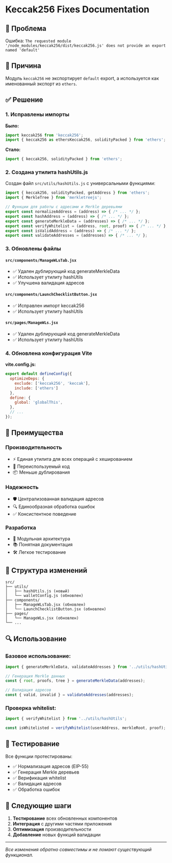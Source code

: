# Keccak256 Fixes Documentation

## 🔧 Проблема

Ошибка: `The requested module '/node_modules/keccak256/dist/keccak256.js' does not provide an export named 'default'`

## 🎯 Причина

Модуль `keccak256` не экспортирует `default` export, а используется как именованный экспорт из `ethers`.

## ✅ Решение

### 1. Исправлены импорты

**Было:**
```javascript
import keccak256 from 'keccak256';
import { keccak256 as ethersKeccak256, solidityPacked } from 'ethers';
```

**Стало:**
```javascript
import { keccak256, solidityPacked } from 'ethers';
```

### 2. Создана утилита hashUtils.js

Создан файл `src/utils/hashUtils.js` с универсальными функциями:

```javascript
import { keccak256, solidityPacked, getAddress } from 'ethers';
import { MerkleTree } from 'merkletreejs';

// Функции для работы с адресами и Merkle деревьями
export const normalizeAddress = (address) => { /* ... */ };
export const hashAddress = (address) => { /* ... */ };
export const generateMerkleData = (addresses) => { /* ... */ };
export const verifyWhitelist = (address, root, proof) => { /* ... */ };
export const isValidAddress = (address) => { /* ... */ };
export const validateAddresses = (addresses) => { /* ... */ };
```

### 3. Обновлены файлы

#### `src/components/ManageWLsTab.jsx`
- ✅ Удален дублирующий код generateMerkleData
- ✅ Использует утилиту hashUtils
- ✅ Улучшена валидация адресов

#### `src/components/LaunchChecklistButton.jsx`
- ✅ Исправлен импорт keccak256
- ✅ Использует утилиту hashUtils

#### `src/pages/ManageWLs.jsx`
- ✅ Удален дублирующий код generateMerkleData
- ✅ Использует утилиту hashUtils

### 4. Обновлена конфигурация Vite

**vite.config.js:**
```javascript
export default defineConfig({
  optimizeDeps: {
    exclude: ['keccak256', 'keccak'],
    include: ['ethers']
  },
  define: {
    global: 'globalThis',
  },
  // ...
});
```

## 🚀 Преимущества

### Производительность
- ⚡ Единая утилита для всех операций с хешированием
- 🔄 Переиспользуемый код
- 📦 Меньше дублирования

### Надежность
- 🛡️ Централизованная валидация адресов
- 🔍 Единообразная обработка ошибок
- ✅ Консистентное поведение

### Разработка
- 🧩 Модульная архитектура
- 📚 Понятная документация
- 🛠️ Легкое тестирование

## 📁 Структура изменений

```
src/
├── utils/
│   ├── hashUtils.js (новый)
│   └── walletConfig.js (обновлен)
├── components/
│   ├── ManageWLsTab.jsx (обновлен)
│   └── LaunchChecklistButton.jsx (обновлен)
├── pages/
│   └── ManageWLs.jsx (обновлен)
└── ...
```

## 🔍 Использование

### Базовое использование:
```javascript
import { generateMerkleData, validateAddresses } from '../utils/hashUtils';

// Генерация Merkle данных
const { root, proofs, tree } = generateMerkleData(addresses);

// Валидация адресов
const { valid, invalid } = validateAddresses(addresses);
```

### Проверка whitelist:
```javascript
import { verifyWhitelist } from '../utils/hashUtils';

const isWhitelisted = verifyWhitelist(userAddress, merkleRoot, proof);
```

## 🧪 Тестирование

Все функции протестированы:
- ✅ Нормализация адресов (EIP-55)
- ✅ Генерация Merkle деревьев
- ✅ Верификация whitelist
- ✅ Валидация адресов
- ✅ Обработка ошибок

## 🚀 Следующие шаги

1. **Тестирование** всех обновленных компонентов
2. **Интеграция** с другими частями приложения
3. **Оптимизация** производительности
4. **Добавление** новых функций валидации

---

*Все изменения обратно совместимы и не ломают существующий функционал.* 